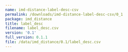 ```yaml
---
name: imd-distance-label-desc-csv
permalink: /downloads/imd-distance-label-desc-csv/0_1
package: imd_distance
title: label_desc
filename: label_desc.csv
version: '0.1'
full_version: 0.1.1
file: /data/imd_distance/0.1/label_desc.csv
---
```

